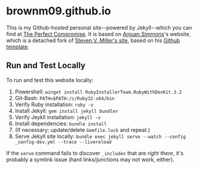 # brownm09.github.io

This is my Github-hosted personal site--powered by Jekyll--which you can find at [The Perfect Compromise](https://theperfectcompromise.com). It is based on [Anjuan Simmons](https://github.com/anjuan/anjuan.github.io)'s website, which is a detached fork of [Steven V. Miller's site](http://svmiller.com/), based on his [Github template](https://github.com/svmiller/steve-ngvb-jekyll-template).

<!-- Potential search engine optimization hack text:  -->

## Run and Test Locally

To run and test this website locally:

1. Powershell: `winget install RubyInstallerTeam.RubyWithDevKit.3.2`
1. Git-Bash: `PATH=$PATH:/c/Ruby32-x64/bin`
1. Verify Ruby installation: `ruby -v`
1. Install Jekyll: `gem install jekyll bundler`
1. Verify Jeykll installation: `jekyll -v`
1. Install dependencies: `bundle install`
1. (If necessary; update/delete `Gemfile.lock` and repeat.)
1. Serve Jekyll site locally: `bundle exec jekyll serve --watch --config _config-dev.yml --trace --livereload`

If the `serve` command fails to discover `_includes` that are _right there_, it's probably a symlink issue (hard links/junctions may not work, either).
